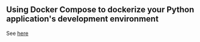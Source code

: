 ## Using Docker Compose to dockerize your Python application's development environment

See [here](https://medium.com/@already.late/docker-compose-a-ux-layer-on-top-of-docker-9a5240dbfed7)

